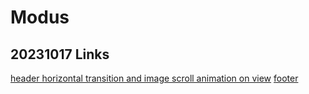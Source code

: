 # Modus


## 20231017      Links


[header horizontal transition and image scroll animation on view](https://spaces.loversmagazine.com/?ref=httpster.net)
[footer](https://www.eclipse.builders/)
